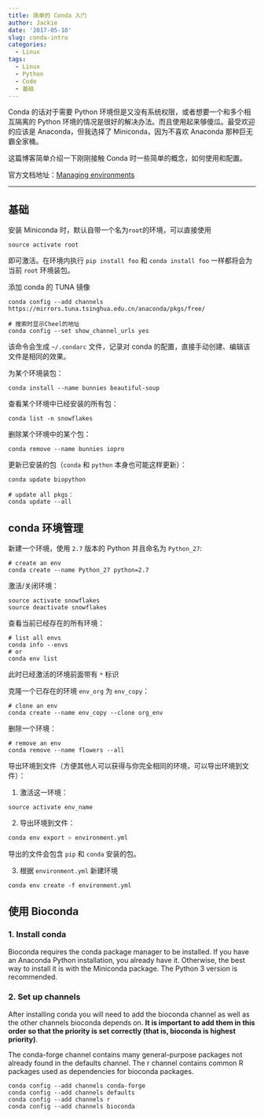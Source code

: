 ```yaml
---
title: 简单的 Conda 入门
author: Jackie
date: '2017-05-10'
slug: conda-intro
categories:
  - Linux
tags:
  - Linux
  - Python
  - Code
  - 基础
---
```


Conda 的话对于需要 Python 环境但是又没有系统权限，或者想要一个和多个相互隔离的 Python 环境的情况是很好的解决办法。而且使用起来够傻瓜。最受欢迎的应该是 Anaconda，但我选择了 Miniconda，因为不喜欢 Anaconda 那种巨无霸全家桶。

这篇博客简单介绍一下刚刚接触 Conda 时一些简单的概念，如何使用和配置。

官方文档地址：[Managing environments](https://conda.io/docs/using/envs.html)

------

## 基础

安装 Miniconda 时，默认自带一个名为`root`的环境，可以直接使用

```
source activate root
```

即可激活。在环境内执行 `pip install foo` 和 `conda install foo` 一样都将会为当前 `root` 环境装包。

添加 conda 的 TUNA 镜像

```
conda config --add channels https://mirrors.tuna.tsinghua.edu.cn/anaconda/pkgs/free/

# 搜索时显示Cheel的地址
conda config --set show_channel_urls yes
```

该命令会生成 `~/.condarc` 文件，记录对 conda 的配置，直接手动创建、编辑该文件是相同的效果。

为某个环境装包：

```
conda install --name bunnies beautiful-soup
```

查看某个环境中已经安装的所有包：

```
conda list -n snowflakes
```

删除某个环境中的某个包：

```
conda remove --name bunnies iopro
```

更新已安装的包（`conda` 和 `python` 本身也可能这样更新）：

```
conda update biopython

# update all pkgs：
conda update --all
```


## conda 环境管理

新建一个环境，使用 `2.7` 版本的 Python 并且命名为 `Python_27`:

```
# create an env
conda create --name Python_27 python=2.7
```

激活/关闭环境：

```
source activate snowflakes
source deactivate snowflakes
```

查看当前已经存在的所有环境：

```
# list all envs
conda info --envs
# or
conda env list
```

此时已经激活的环境前面带有 `*` 标识

克隆一个已存在的环境 `env_org` 为 `env_copy`：

```
# clone an env
conda create --name env_copy --clone org_env
```

删除一个环境：

```
# remove an env
conda remove --name flowers --all
```

导出环境到文件（方便其他人可以获得与你完全相同的环境，可以导出环境到文件）：

1. 激活这一环境：

```
source activate env_name
```

2. 导出环境到文件：

```python
conda env export > environment.yml
```

导出的文件会包含 `pip` 和 `conda` 安装的包。

3. 根据 `environment.yml` 新建环境

```
conda env create -f environment.yml
```


## 使用 Bioconda

### 1. Install conda

Bioconda requires the conda package manager to be installed. If you have an Anaconda Python installation, you already have it. Otherwise, the best way to install it is with the Miniconda package. The Python 3 version is recommended.

### 2. Set up channels

After installing conda you will need to add the bioconda channel as well as the other channels bioconda depends on. **It is important to add them in this order so that the priority is set correctly (that is, bioconda is highest priority)**.

The conda-forge channel contains many general-purpose packages not already found in the defaults channel. The r channel contains common R packages used as dependencies for bioconda packages.

```
conda config --add channels conda-forge
conda config --add channels defaults
conda config --add channels r
conda config --add channels bioconda
```
